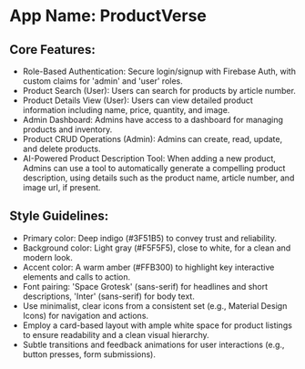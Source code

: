 # **App Name**: ProductVerse

## Core Features:

- Role-Based Authentication: Secure login/signup with Firebase Auth, with custom claims for 'admin' and 'user' roles.
- Product Search (User): Users can search for products by article number.
- Product Details View (User): Users can view detailed product information including name, price, quantity, and image.
- Admin Dashboard: Admins have access to a dashboard for managing products and inventory.
- Product CRUD Operations (Admin): Admins can create, read, update, and delete products.
- AI-Powered Product Description Tool: When adding a new product, Admins can use a tool to automatically generate a compelling product description, using details such as the product name, article number, and image url, if present.

## Style Guidelines:

- Primary color: Deep indigo (#3F51B5) to convey trust and reliability.
- Background color: Light gray (#F5F5F5), close to white, for a clean and modern look.
- Accent color: A warm amber (#FFB300) to highlight key interactive elements and calls to action.
- Font pairing: 'Space Grotesk' (sans-serif) for headlines and short descriptions, 'Inter' (sans-serif) for body text.
- Use minimalist, clear icons from a consistent set (e.g., Material Design Icons) for navigation and actions.
- Employ a card-based layout with ample white space for product listings to ensure readability and a clean visual hierarchy.
- Subtle transitions and feedback animations for user interactions (e.g., button presses, form submissions).